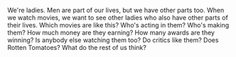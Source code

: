 We're ladies. Men are part of our lives, but we have other parts too. When we watch movies, we want to see other ladies who also have other parts of their lives. Which movies are like this? Who's acting in them? Who's making them? How much money are they earning? How many awards are they winning? Is anybody else watching them too? Do critics like them? Does Rotten Tomatoes? What do the rest of us think?
